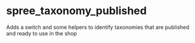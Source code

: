 spree_taxonomy_published
========================

Adds a switch and some helpers to identify taxonomies that are published and ready to use in the shop
